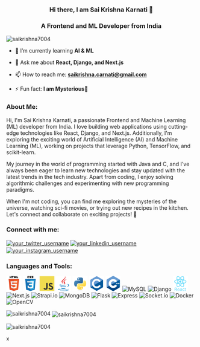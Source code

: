 <h3 align="center">Hi there, I am Sai Krishna Karnati 👋</h3>

<!--
**saikrishna7004/saikrishna7004** is a ✨ _special_ ✨ repository because its `README.md` (this file) appears on your GitHub profile.

Here are some ideas to get you started:

- 🔭 I’m currently working on ...
- 🌱 I’m currently learning ...
- 👯 I’m looking to collaborate on ...
- 🤔 I’m looking for help with ...
- 💬 Ask me about ...
- 📫 How to reach me: ...
- 😄 Pronouns: ...
- ⚡ Fun fact: ...
-->

<h3 align="center">A Frontend and ML Developer from India</h3>

<p align="left"> <img src="https://komarev.com/ghpvc/?username=saikrishna7004&label=Profile%20views&color=0e75b6&style=flat" alt="saikrishna7004" /> </p>

- 🌱 I’m currently learning **AI & ML**

- 💬 Ask me about **React, Django, and Next.js**

- 📫 How to reach me: **saikrishna.carnati@gmail.com**

- ⚡ Fun fact: **I am Mysterious🔮**

<h3 align="left">About Me:</h3>
<p align="left">
  Hi, I'm Sai Krishna Karnati, a passionate Frontend and Machine Learning (ML) developer from India. I love building web applications using cutting-edge technologies like React, Django, and Next.js. Additionally, I'm exploring the exciting world of Artificial Intelligence (AI) and Machine Learning (ML), working on projects that leverage Python, TensorFlow, and scikit-learn.

  My journey in the world of programming started with Java and C, and I've always been eager to learn new technologies and stay updated with the latest trends in the tech industry. Apart from coding, I enjoy solving algorithmic challenges and experimenting with new programming paradigms.

  When I'm not coding, you can find me exploring the mysteries of the universe, watching sci-fi movies, or trying out new recipes in the kitchen. Let's connect and collaborate on exciting projects! 🚀
</p>

<h3 align="left">Connect with me:</h3>
<p align="left">
  <a href="https://twitter.com/SaiKrishna7004" target="blank"><img align="center" src="https://raw.githubusercontent.com/rahuldkjain/github-profile-readme-generator/master/src/images/icons/Social/twitter.svg" alt="your_twitter_username" height="30" width="40" /></a>
  <a href="https://linkedin.com/in/sai-krishna-karnati" target="blank"><img align="center" src="https://raw.githubusercontent.com/rahuldkjain/github-profile-readme-generator/master/src/images/icons/Social/linked-in-alt.svg" alt="your_linkedin_username" height="30" width="40" /></a>
  <a href="https://instagram.com/saikrishna7004" target="blank"><img align="center" src="https://raw.githubusercontent.com/rahuldkjain/github-profile-readme-generator/master/src/images/icons/Social/instagram.svg" alt="your_instagram_username" height="30" width="40" /></a>
</p>

<h3 align="left">Languages and Tools:</h3>
<p align="left">
  <img src="https://raw.githubusercontent.com/devicons/devicon/master/icons/html5/html5-original-wordmark.svg" alt="HTML" width="40" height="40" />
  <img src="https://raw.githubusercontent.com/devicons/devicon/master/icons/css3/css3-original-wordmark.svg" alt="CSS" width="40" height="40" />
  <img src="https://raw.githubusercontent.com/devicons/devicon/master/icons/javascript/javascript-original.svg" alt="JavaScript" width="40" height="40" />
  <img src="https://raw.githubusercontent.com/devicons/devicon/master/icons/java/java-original.svg" alt="Java" width="40" height="40" />
  <img src="https://raw.githubusercontent.com/devicons/devicon/master/icons/python/python-original.svg" alt="Python" width="40" height="40" />
  <img src="https://raw.githubusercontent.com/devicons/devicon/master/icons/c/c-original.svg" alt="C" width="40" height="40" />
  <img src="https://raw.githubusercontent.com/devicons/devicon/master/icons/cplusplus/cplusplus-original.svg" alt="C++" width="40" height="40" />
  <img src="https://www.vectorlogo.zone/logos/mysql/mysql-icon.svg" alt="MySQL" width="40" height="40" />
  <img src="https://cdn.worldvectorlogo.com/logos/django.svg" alt="Django" width="40" height="40" />
  <img src="https://raw.githubusercontent.com/devicons/devicon/master/icons/react/react-original-wordmark.svg" alt="React.js" width="40" height="40" />
  <img src="https://assets.vercel.com/image/upload/v1662130559/nextjs/Icon_light_background.png" alt="Next.js" width="40" height="40" />
  <img src="https://strapi.io/assets/strapi-logo-dark.svg" alt="Strapi.io" width="40" height="40" />
  <img src="https://www.vectorlogo.zone/logos/mongodb/mongodb-icon.svg" alt="MongoDB" width="40" height="40" />
  <img src="https://cdn.worldvectorlogo.com/logos/flask.svg" alt="Flask" width="40" height="40" />
  <img src="https://cdn.worldvectorlogo.com/logos/express-109.svg" alt="Express" width="40" height="40" />
  <img src="https://cdn.worldvectorlogo.com/logos/socket-io.svg" alt="Socket.io" width="40" height="40" />
  <img src="https://www.vectorlogo.zone/logos/docker/docker-icon.svg" alt="Docker" width="40" height="40" />
  <img src="https://opencv.org/wp-content/uploads/2020/07/cropped-OpenCV_logo_white_600x.png" alt="OpenCV" width="40" height="40" />
</p>

<p><img align="left" src="https://github-readme-stats.vercel.app/api/top-langs?username=saikrishna7004&show_icons=true&locale=en&layout=compact" alt="saikrishna7004" /></p>

<p>&nbsp;<img align="center" src="https://github-readme-stats.vercel.app/api?username=saikrishna7004&show_icons=true&locale=en" alt="saikrishna7004" /></p>

<p><img align="center" src="https://github-readme-streak-stats.herokuapp.com/?user=saikrishna7004&" alt="saikrishna7004" /></p>x
